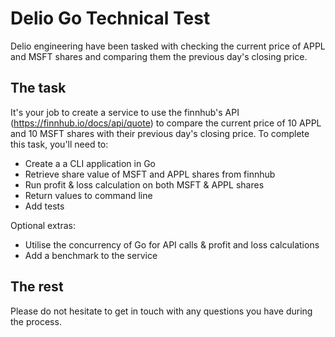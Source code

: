 # Delio Go Technical Test

Delio engineering have been tasked with checking the current price of APPL and MSFT shares and comparing them the previous day's closing price.

## The task

It's your job to create a service to use the finnhub's API (https://finnhub.io/docs/api/quote) to compare the current price of 10 APPL and 10 MSFT shares with their previous day's closing price. To complete this task, you'll need to:

* Create a a CLI application in Go
* Retrieve share value of MSFT and APPL shares from finnhub
* Run profit & loss calculation on both MSFT & APPL shares
* Return values to command line
* Add tests

Optional extras:

* Utilise the concurrency of Go for API calls & profit and loss calculations
* Add a benchmark to the service

## The rest

Please do not hesitate to get in touch with any questions you have during the process.